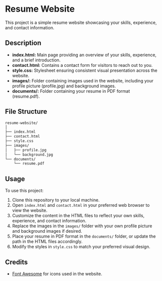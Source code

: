 # Resume Website

This project is a simple resume website showcasing your skills, experience, and contact information. 

## Description

- **index.html:** Main page providing an overview of your skills, experience, and a brief introduction.
- **contact.html:** Contains a contact form for visitors to reach out to you.
- **style.css:** Stylesheet ensuring consistent visual presentation across the website.
- **images/:** Folder containing images used in the website, including your profile picture (profile.jpg) and background images.
- **documents/:** Folder containing your resume in PDF format (resume.pdf).

## File Structure
```bash
resume-website/
│
├── index.html
├── contact.html
├── style.css
├── images/
│   ├── profile.jpg
│   └── background.jpg
└── documents/
    └── resume.pdf
```

## Usage

To use this project:

1. Clone this repository to your local machine.
2. Open `index.html` and `contact.html` in your preferred web browser to view the website.
3. Customize the content in the HTML files to reflect your own skills, experience, and contact information.
4. Replace the images in the `images/` folder with your own profile picture and background images if desired.
5. Place your resume in PDF format in the `documents/` folder, or update the path in the HTML files accordingly.
6. Modify the styles in `style.css` to match your preferred visual design.

## Credits

- [Font Awesome](https://fontawesome.com/) for icons used in the website.
